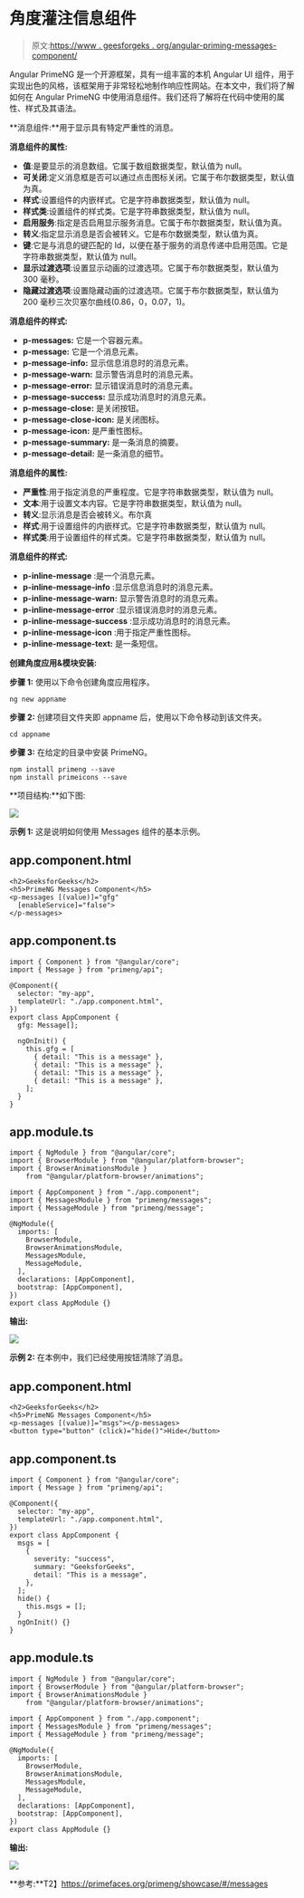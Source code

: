 # 角度灌注信息组件

> 原文:[https://www . geesforgeks . org/angular-priming-messages-component/](https://www.geeksforgeeks.org/angular-primeng-messages-component/)

Angular PrimeNG 是一个开源框架，具有一组丰富的本机 Angular UI 组件，用于实现出色的风格，该框架用于非常轻松地制作响应性网站。在本文中，我们将了解如何在 Angular PrimeNG 中使用消息组件。我们还将了解将在代码中使用的属性、样式及其语法。

**消息组件:**用于显示具有特定严重性的消息。

**消息组件的属性:**

*   **值**:是要显示的消息数组。它属于数组数据类型，默认值为 null。
*   **可关闭**:定义消息框是否可以通过点击图标关闭。它属于布尔数据类型，默认值为真。
*   **样式**:设置组件的内嵌样式。它是字符串数据类型，默认值为 null。
*   **样式类**:设置组件的样式类。它是字符串数据类型，默认值为 null。
*   **启用服务**:指定是否启用显示服务消息。它属于布尔数据类型，默认值为真。
*   **转义**:指定显示消息是否会被转义。它是布尔数据类型，默认值为真。
*   **键**:它是与消息的键匹配的 Id，以便在基于服务的消息传递中启用范围。它是字符串数据类型，默认值为 null。
*   **显示过渡选项**:设置显示动画的过渡选项。它属于布尔数据类型，默认值为 300 毫秒。
*   **隐藏过渡选项**:设置隐藏动画的过渡选项。它属于布尔数据类型，默认值为 200 毫秒三次贝塞尔曲线(0.86，0，0.07，1)。

**消息组件的样式:**

*   **p-messages:** 它是一个容器元素。
*   **p-message:** 它是一个消息元素。
*   **p-message-info:** 显示信息消息时的消息元素。
*   **p-message-warn:** 显示警告消息时的消息元素。
*   **p-message-error:** 显示错误消息时的消息元素。
*   **p-message-success:** 显示成功消息时的消息元素。
*   **p-message-close:** 是关闭按钮。
*   **p-message-close-icon:** 是关闭图标。
*   **p-message-icon:** 是严重性图标。
*   **p-message-summary:** 是一条消息的摘要。
*   **p-message-detail:** 是一条消息的细节。

**消息组件的属性:**

*   **严重性**:用于指定消息的严重程度。它是字符串数据类型，默认值为 null。
*   **文本**:用于设置文本内容。它是字符串数据类型，默认值为 null。
*   **转义**:显示消息是否会被转义。布尔真
*   **样式**:用于设置组件的内嵌样式。它是字符串数据类型，默认值为 null。
*   **样式类**:用于设置组件的样式类。它是字符串数据类型，默认值为 null。

**消息组件的样式:**

*   **p-inline-message** :是一个消息元素。
*   **p-inline-message-info** :显示信息消息时的消息元素。
*   **p-inline-message-warn:** 显示警告消息时的消息元素。
*   **p-inline-message-error** :显示错误消息时的消息元素。
*   **p-inline-message-success** :显示成功消息时的消息元素。
*   **p-inline-message-icon** :用于指定严重性图标。
*   **p-inline-message-text:** 是一条短信。

**创建角度应用&模块安装:**

**步骤 1:** 使用以下命令创建角度应用程序。

```
ng new appname
```

**步骤 2:** 创建项目文件夹即 appname 后，使用以下命令移动到该文件夹。

```
cd appname
```

**步骤 3:** 在给定的目录中安装 PrimeNG。

```
npm install primeng --save
npm install primeicons --save
```

**项目结构:**如下图:

![](img/6e2ac1499ceea2e58d3439c1f9f0d39a.png)

**示例 1:** 这是说明如何使用 Messages 组件的基本示例。

## app.component.html

```
<h2>GeeksforGeeks</h2>
<h5>PrimeNG Messages Component</h5>
<p-messages [(value)]="gfg" 
  [enableService]="false">
</p-messages>
```

## app.component.ts

```
import { Component } from "@angular/core";
import { Message } from "primeng/api";

@Component({
  selector: "my-app",
  templateUrl: "./app.component.html",
})
export class AppComponent {
  gfg: Message[];

  ngOnInit() {
    this.gfg = [
      { detail: "This is a message" },
      { detail: "This is a message" },
      { detail: "This is a message" },
      { detail: "This is a message" },
    ];
  }
}
```

## app.module.ts

```
import { NgModule } from "@angular/core";
import { BrowserModule } from "@angular/platform-browser";
import { BrowserAnimationsModule } 
    from "@angular/platform-browser/animations";

import { AppComponent } from "./app.component";
import { MessagesModule } from "primeng/messages";
import { MessageModule } from "primeng/message";

@NgModule({
  imports: [
    BrowserModule,
    BrowserAnimationsModule,
    MessagesModule,
    MessageModule,
  ],
  declarations: [AppComponent],
  bootstrap: [AppComponent],
})
export class AppModule {}
```

**输出:**

![](img/98bfc0dfa43d5b3a93aa0ea6e67f225a.png)

**示例 2:** 在本例中，我们已经使用按钮清除了消息。

## app.component.html

```
<h2>GeeksforGeeks</h2>
<h5>PrimeNG Messages Component</h5>
<p-messages [(value)]="msgs"></p-messages>
<button type="button" (click)="hide()">Hide</button>
```

## app.component.ts

```
import { Component } from "@angular/core";
import { Message } from "primeng/api";

@Component({
  selector: "my-app",
  templateUrl: "./app.component.html",
})
export class AppComponent {
  msgs = [
    {
      severity: "success",
      summary: "GeeksforGeeks",
      detail: "This is a message",
    },
  ];
  hide() {
    this.msgs = [];
  }
  ngOnInit() {}
}
```

## app.module.ts

```
import { NgModule } from "@angular/core";
import { BrowserModule } from "@angular/platform-browser";
import { BrowserAnimationsModule } 
    from "@angular/platform-browser/animations";

import { AppComponent } from "./app.component";
import { MessagesModule } from "primeng/messages";
import { MessageModule } from "primeng/message";

@NgModule({
  imports: [
    BrowserModule,
    BrowserAnimationsModule,
    MessagesModule,
    MessageModule,
  ],
  declarations: [AppComponent],
  bootstrap: [AppComponent],
})
export class AppModule {}
```

**输出:**

![](img/e783f16c7a8a8eaaf5fa607a4e66c449.png)

**参考:**T2】https://primefaces.org/primeng/showcase/#/messages